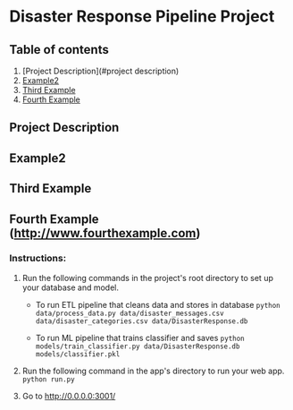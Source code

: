 # Disaster Response Pipeline Project

## Table of contents

1. [Project Description](#project description)
2. [Example2](#example2)
3. [Third Example](#third-example)
4. [Fourth Example](#fourth-examplehttpwwwfourthexamplecom)


## Project Description
## Example2
## Third Example
## Fourth Example (http://www.fourthexample.com) 

### Instructions:
1. Run the following commands in the project's root directory to set up your database and model.

    - To run ETL pipeline that cleans data and stores in database
        `python data/process_data.py data/disaster_messages.csv data/disaster_categories.csv data/DisasterResponse.db`
        
    - To run ML pipeline that trains classifier and saves
        `python models/train_classifier.py data/DisasterResponse.db models/classifier.pkl`

2. Run the following command in the app's directory to run your web app.
    `python run.py`

3. Go to http://0.0.0.0:3001/
